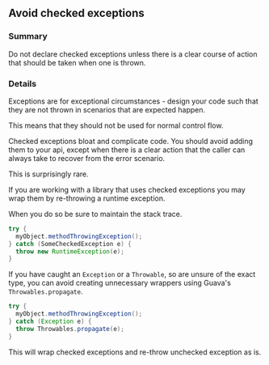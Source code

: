 ## Avoid checked exceptions 

### Summary

Do not declare checked exceptions unless there is a clear course of action that should be taken when one is thrown.

### Details

Exceptions are for exceptional circumstances - design your code such that they are not thrown in scenarios that are expected happen. 

This means that they should not be used for normal control flow.

Checked exceptions bloat and complicate code. You should avoid adding them to your api, except when there is a clear action that the caller can always take to recover from the error scenario. 

This is surprisingly rare.

If you are working with a library that uses checked exceptions you may wrap them by re-throwing a runtime exception. 

When you do so be sure to maintain the stack trace.

```java
try {
  myObject.methodThrowingException();
} catch (SomeCheckedException e) {
  throw new RuntimeException(e);
}
```

If you have caught an `Exception` or a `Throwable`, so are unsure of the exact type, you can avoid creating unnecessary wrappers using Guava's `Throwables.propagate`.

```java
try {
  myObject.methodThrowingException();
} catch (Exception e) {
  throw Throwables.propagate(e);
}
```

This will wrap checked exceptions and re-throw unchecked exception as is.

